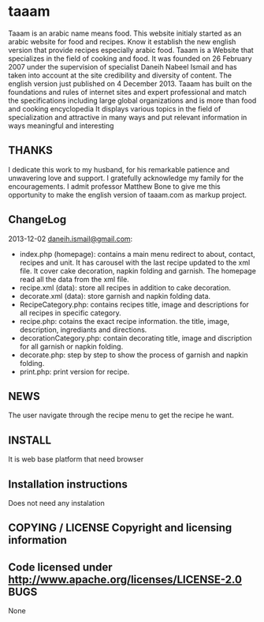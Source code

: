 taaam
=====

Taaam is an arabic name means food. This website initialy started as an arabic website for food and recipes. Know it establish the new english version that provide recipes especially arabic food.  Taaam is a Website that specializes in the field of cooking and food. It was founded on 26 February 2007 under the supervision of specialist Daneih Nabeel Ismail and has taken into account at the site credibility and diversity of content. The english version just published on 4 December 2013.  Taaam has built on the foundations and rules of internet sites and expert professional and match the specifications including large global organizations and is more than food and cooking encyclopedia It displays various topics in the field of specialization and attractive in many ways and put relevant information in ways meaningful and interesting


THANKS	
----------------
I dedicate this work to my husband, for his remarkable patience and unwavering love and support. I gratefully acknowledge my family for the encouragements. I admit professor Matthew Bone to give me this opportunity to make the english version of taaam.com as markup project.

ChangeLog	
---------------
2013-12-02  <daneih.ismail@gmail.com>:

* index.php (homepage): contains a main menu redirect to about, contact, recipes and unit. It has carousel with the last recipe updated to the xml file. It cover cake decoration, napkin folding and garnish. The homepage read all the data from the xml file.
* recipe.xml (data): store all recipes in addition to cake decoration.
* decorate.xml (data): store garnish and napkin folding data.
* RecipeCategory.php: contains recipes title, image and descriptions for all recipes in specific category.
* recipe.php: cotains the exact recipe information. the title, image, description, ingrediants and directions.
* decorationCategory.php: contain decorating title, image and discription for all garnish or napkin folding.
* decorate.php: step by step to show the process of garnish and napkin folding.
* print.php: print version for recipe.

NEWS
------------------
The user navigate through the recipe menu to get the recipe he want.

INSTALL
---------------
It is web base platform that need browser

Installation instructions
---------------------
Does not need any instalation

COPYING / LICENSE	Copyright and licensing information
------------------------------------------------------
Code licensed under http://www.apache.org/licenses/LICENSE-2.0
BUGS
-------
None
